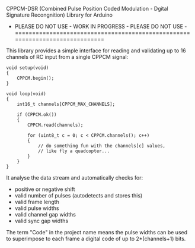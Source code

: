 CPPCM-DSR
(Combined Pulse Position Coded Modulation - Dgital Signature Recongnition)
Library for Arduino
- PLEASE DO NOT USE - WORK IN PROGRESS - PLEASE DO NOT USE -
=============================================================================

This library provides a simple interface for reading and validating up to 16
channels of RC input from a single CPPCM signal:

    void setup(void)
    {
        CPPCM.begin();
    }

    void loop(void)
    {
        int16_t channels[CPPCM_MAX_CHANNELS];

        if (CPPCM.ok())
        {
            CPPCM.read(channels);

            for (uint8_t c = 0; c < CPPCM.channels(); c++)
            {
                // do something fun with the channels[c] values,
                // like fly a quadcopter...
            }
        }
    }

It analyse the data stream and automatically checks for:

- positive or negative shift
- valid number of pulses (autodetects and stores this)
- valid frame length
- valid pulse widths
- valid channel gap widths
- valid sync gap widths

The term "Code" in the project name means the pulse widths can be used to
superimpose to each frame a digital code of up to 2*(channels+1) bits.
